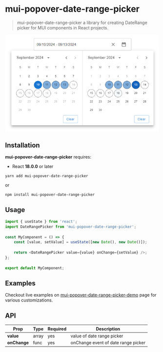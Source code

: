 # mui-popover-date-range-picker <!-- omit in toc -->

> mui-popover-date-range-picker a library for creating DateRange picker for MUI components in React projects.

<img alt="mui-popover-date-range-picker-example" src="https://raw.githubusercontent.com/ahmetemrekilinc/mui-popover-date-range-picker/master/public/mui-popover-date-range-picker-example.png" />

## Installation

**mui-popover-date-range-picker** requires:

-   React **18.0.0** or later

```shell
yarn add mui-popover-date-range-picker
```

or

```shell
npm install mui-popover-date-range-picker
```

## Usage

```js
import { useState } from 'react';
import DateRangePicker from 'mui-popover-date-range-picker';

const MyComponent = () => {
    const [value, setValue] = useState([new Date(), new Date()]);

    return <DateRangePicker value={value} onChange={setValue} />;
};

export default MyComponent;
```

## Examples

Checkout live examples on [mui-popover-date-range-picker-demo](https://ahmetemrekilinc.github.io/mui-popover-date-range-picker) page for various customizations.

## API

| **Prop**     | **Type** | **Required** | **Description**                     |
| ------------ | -------- | ------------ | ----------------------------------- |
| **value**    | array    | yes          | value of date range picker          |
| **onChange** | func     | yes          | onChange event of date range picker |
